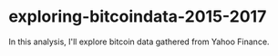 # exploring-bitcoindata-2015-2017
In this analysis, I'll explore bitcoin data gathered from Yahoo Finance.
